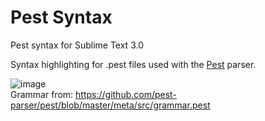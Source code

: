# Pest Syntax
Pest syntax for Sublime Text 3.0

Syntax highlighting for .pest files used with the [Pest](https://github.com/pest-parser/pest) parser.

![image](https://user-images.githubusercontent.com/1019038/47756169-efbbc480-dc98-11e8-87e5-f9ab2b5f9893.png)  
Grammar from: https://github.com/pest-parser/pest/blob/master/meta/src/grammar.pest
